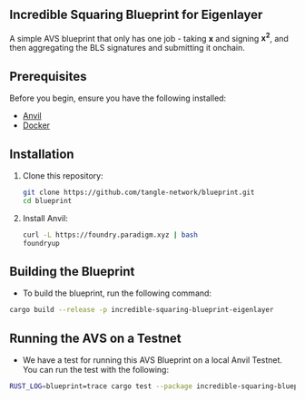 ## Incredible Squaring Blueprint for Eigenlayer

A simple AVS blueprint that only has one job - taking **x** and signing **x<sup>2</sup>**, and then aggregating the BLS signatures and submitting it onchain.

## Prerequisites

Before you begin, ensure you have the following installed:

- [Anvil](https://book.getfoundry.sh/anvil/)
- [Docker](https://www.docker.com/get-started)

## Installation

1. Clone this repository:
   ```bash
   git clone https://github.com/tangle-network/blueprint.git
   cd blueprint
   ```
   
2. Install Anvil:
   ```bash
   curl -L https://foundry.paradigm.xyz | bash
   foundryup
   ```

## Building the Blueprint

- To build the blueprint, run the following command:

```bash
cargo build --release -p incredible-squaring-blueprint-eigenlayer
```

## Running the AVS on a Testnet

- We have a test for running this AVS Blueprint on a local Anvil Testnet. You can run the test with the following:

```bash
RUST_LOG=blueprint=trace cargo test --package incredible-squaring-blueprint-eigenlayer test_eigenlayer_incredible_squaring_blueprint -- --nocapture
```